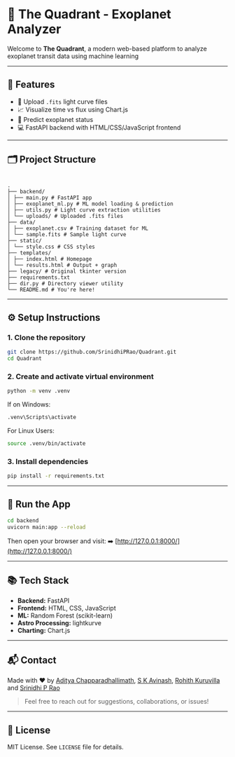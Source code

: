 # 🔭 The Quadrant - Exoplanet Analyzer

Welcome to **The Quadrant**, a modern web-based platform to analyze exoplanet transit data using machine learning

---

## 🚀 Features

- 🌌 Upload `.fits` light curve files
- 📈 Visualize time vs flux using Chart.js
- 🤖 Predict exoplanet status
- 💻 FastAPI backend with HTML/CSS/JavaScript frontend

---

## 🗂 Project Structure

```

.
├── backend/
│ ├── main.py # FastAPI app
│ ├── exoplanet_ml.py # ML model loading & prediction
│ ├── utils.py # Light curve extraction utilities
│ └── uploads/ # Uploaded .fits files
├── data/
│ ├── exoplanet.csv # Training dataset for ML
│ └── sample.fits # Sample light curve
├── static/
│ └── style.css # CSS styles
├── templates/
│ ├── index.html # Homepage
│ └── results.html # Output + graph
├── legacy/ # Original tkinter version
├── requirements.txt
├── dir.py # Directory viewer utility
└── README.md # You're here!

```

---

## ⚙️ Setup Instructions

### 1. Clone the repository

```bash
git clone https://github.com/SrinidhiPRao/Quadrant.git
cd Quadrant
```

### 2. Create and activate virtual environment

```bash
python -m venv .venv
```

If on Windows:

```bash
.venv\Scripts\activate
```

For Linux Users:

```bash
source .venv/bin/activate
```

### 3. Install dependencies

```bash
pip install -r requirements.txt
```

---

## 🏃 Run the App

```bash
cd backend
uvicorn main:app --reload
```

Then open your browser and visit:
➡️ [http://127.0.0.1:8000/](http://127.0.0.1:8000/)

---

## 📚 Tech Stack

- **Backend:** FastAPI
- **Frontend:** HTML, CSS, JavaScript
- **ML:** Random Forest (scikit-learn)
- **Astro Processing:** lightkurve
- **Charting:** Chart.js

---

## 📬 Contact

Made with ❤️ by [Aditya Chapparadhallimath](https://github.com/Adityavcm), [S K Avinash](https://github.com/Aviator1223), [Rohith Kuruvilla](https://github.com/Rohith-X-Kuruviulla-P) and [Srinidhi P Rao](https://github.com/SrinidhiPRao)

> Feel free to reach out for suggestions, collaborations, or issues!

---

## 📝 License

MIT License. See `LICENSE` file for details.
